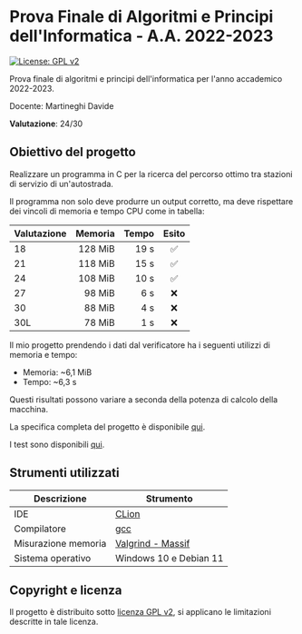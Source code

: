 # Prova Finale di Algoritmi e Principi dell'Informatica - A.A. 2022-2023

[![License: GPL v2](https://img.shields.io/badge/License-GPL_v2-blue.svg)](https://github.com/ale-polimi/progetto-API-2023/blob/master/LICENSE)

Prova finale di algoritmi e principi dell'informatica per l'anno accademico 2022-2023.

Docente: Martineghi Davide

**Valutazione**: 24/30

## Obiettivo del progetto

Realizzare un programma in C per la ricerca del percorso ottimo tra stazioni di servizio di un'autostrada.

Il programma non solo deve produrre un output corretto, ma deve rispettare dei vincoli di memoria e tempo CPU come in tabella:

| Valutazione | Memoria | Tempo |       Esito        |
|-------------|--------:|------:|:------------------:|
| 18          | 128 MiB | 19 s  | :white_check_mark: |
| 21          | 118 MiB | 15 s  | :white_check_mark: |
| 24          | 108 MiB | 10 s  | :white_check_mark: |
| 27          |  98 MiB |  6 s  |        :x:         |
| 30          |  88 MiB |  4 s  |        :x:         |
| 30L         |  78 MiB |  1 s  |        :x:         |

Il mio progetto prendendo i dati dal verificatore ha i seguenti utilizzi di memoria e tempo:

- Memoria: ~6,1 MiB
- Tempo: ~6,3 s

Questi risultati possono variare a seconda della potenza di calcolo della macchina.

La specifica completa del progetto è disponibile [qui](https://github.com/ale-polimi/progetto-API-2023/blob/master/documents/Specifica_2022-2023.pdf).

I test sono disponibili [qui](https://github.com/ale-polimi/progetto-API-2023/blob/master/documents/open_tests).

## Strumenti utilizzati

| Descrizione         | Strumento                                  |
|---------------------|--------------------------------------------|
| IDE                 | [CLion](https://www.jetbrains.com/clion/)  |
| Compilatore         | [gcc](https://gcc.gnu.org/)                |
| Misurazione memoria | [Valgrind - Massif](https://valgrind.org/) |
| Sistema operativo   | Windows 10 e Debian 11                     |

## Copyright e licenza

Il progetto è distribuito sotto [licenza GPL v2](https://github.com/ale-polimi/progetto-API-2023/blob/master/LICENSE), si applicano le limitazioni descritte in tale licenza.